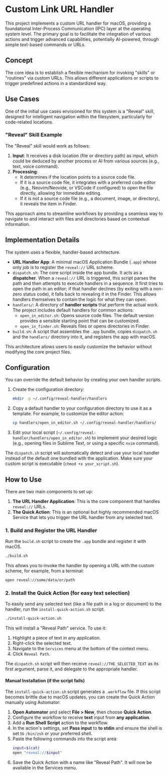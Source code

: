 # Custom Link URL Handler

This project implements a custom URL handler for macOS, providing a foundational Inter-Process Communication (IPC) layer at the operating system level. The primary goal is to facilitate the integration of various actions and trigger advanced capabilities, potentially AI-powered, through simple text-based commands or URLs.

## Concept

The core idea is to establish a flexible mechanism for invoking "skills" or "routines" via custom URLs. This allows different applications or scripts to trigger predefined actions in a standardized way.

## Use Cases

One of the initial use cases envisioned for this system is a "Reveal" skill, designed for intelligent navigation within the filesystem, particularly for code-related locations.

### "Reveal" Skill Example

The "Reveal" skill would work as follows:

1.  **Input**: It receives a disk location (file or directory path) as input, which could be deduced by another process or AI from various sources (e.g., text, voice command).
2.  **Processing**:
    *   It determines if the location points to a source code file.
    *   If it is a source code file, it integrates with a preferred code editor (e.g., Neovim/Neovide, or VSCode if configured) to open the file directly, allowing for immediate editing.
    *   If it is not a source code file (e.g., a document, image, or directory), it reveals the item in Finder.

This approach aims to streamline workflows by providing a seamless way to navigate to and interact with files and directories based on contextual information.

## Implementation Details

The system uses a flexible, handler-based architecture.

*   **URL Handler App**: A minimal macOS Application Bundle (`.app`) whose only job is to register the `reveal://` URL scheme.
*   `dispatch.sh`: The core script inside the app bundle. It acts as a **dispatcher**. When a `reveal://` URL is triggered, this script parses the path and then attempts to execute handlers in a sequence. It first tries to open the path in an editor; if that handler declines (by exiting with a non-zero status code), it falls back to revealing it in the Finder. This allows handlers themselves to contain the logic for what they can open.
*   `handlers/`: A directory of **handler scripts** that perform the actual work. The project includes default handlers for common actions:
    *   `open_in_editor.sh`: Opens source code files. The default version provides a sensible starting point that can be customized.
    *   `open_in_finder.sh`: Reveals files or opens directories in Finder.
*   `build.sh`: A script that assembles the `.app` bundle, copies `dispatch.sh` and the `handlers/` directory into it, and registers the app with macOS.

This architecture allows users to easily customize the behavior without modifying the core project files.

## Configuration

You can override the default behavior by creating your own handler scripts.

1.  Create the configuration directory:
    ```bash
    mkdir -p ~/.config/reveal-handler/handlers
    ```

2.  Copy a default handler to your configuration directory to use it as a template. For example, to customize the editor action:
    ```bash
    cp handlers/open_in_editor.sh ~/.config/reveal-handler/handlers/
    ```

3.  Edit your local script (`~/.config/reveal-handler/handlers/open_in_editor.sh`) to implement your desired logic (e.g., opening files in Sublime Text, or using a specific `nvim` command).

The `dispatch.sh` script will automatically detect and use your local handler instead of the default one bundled with the application. Make sure your custom script is executable (`chmod +x your_script.sh`).

## How to Use

There are two main components to set up:

1.  **The URL Handler Application**: This is the core component that handles `reveal://` URLs.
2.  **The Quick Action**: This is an optional but highly recommended macOS Service that lets you trigger the URL handler from any selected text.

### 1. Build and Register the URL Handler

Run the `build.sh` script to create the `.app` bundle and register it with macOS.

```bash
./build.sh
```

This allows you to invoke the handler by opening a URL with the custom scheme, for example, from a terminal:

```bash
open reveal://some/data/or/path
```

### 2. Install the Quick Action (for easy text selection)

To easily send any selected text (like a file path in a log or document) to the handler, run the `install-quick-action.sh` script.

```bash
./install-quick-action.sh
```

This will install a "Reveal Path" service. To use it:
1.  Highlight a piece of text in any application.
2.  Right-click the selected text.
3.  Navigate to the `Services` menu at the bottom of the context menu.
4.  Click `Reveal Path`.

The `dispatch.sh` script will then receive `reveal://THE_SELECTED_TEXT` as its first argument, parse it, and delegate to the appropriate handler.

#### Manual Installation (if the script fails)

The `install-quick-action.sh` script generates a `.workflow` file. If this script becomes brittle due to macOS updates, you can create the Quick Action manually using Automator:

1.  **Open Automator** and select **File > New**, then choose **Quick Action**.
2.  Configure the workflow to receive **text** input from **any application**.
3.  Add a **Run Shell Script** action to the workflow.
4.  In the action's settings, set **Pass input** to **to stdin** and ensure the shell is set to `/bin/zsh` or your preferred shell.
5.  Paste the following commands into the script area:
    ```bash
    input=$(cat)
    open "reveal://$input"
    ```
6.  Save the Quick Action with a name like "Reveal Path". It will now be available in the Services menu.
